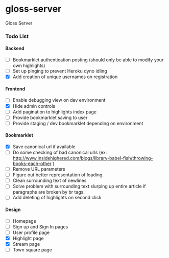 gloss-server
============

Gloss Server

### Todo List

#### Backend

- [ ] Bookmarklet authentication posting (should only be able to modify your own highlights)
- [ ] Set up pinging to prevent Heroku dyno idling
- [X] Add creation of unique usernames on registration

#### Frontend

- [ ] Enable debugging view on dev environment
- [X] Hide admin controls
- [ ] Add pagination to highlights index page
- [ ] Provide bookmarklet saving to user
- [ ] Provide staging / dev bookmarklet depending on environment

#### Bookmarklet

- [x] Save canonical url if available
- [ ] Do some checking of bad canonical urls (ex: http://www.insidehighered.com/blogs/library-babel-fish/throwing-books-each-other )
- [ ] Remove URL parameters
- [ ] Figure out better representation of loading.
- [ ] Clean surrounding text of newlines
- [ ] Solve problem with surrounding text slurping up entire article if paragraphs are broken by br tags.
- [ ] Add deleting of highlights on second click

#### Design

- [ ] Homepage
- [ ] Sign up and Sign In pages
- [ ] User profile page
- [X] Highlight page
- [X] Stream page
- [ ] Town square page
